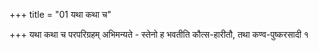 +++
title = "01 यथा कथा च"

+++
यथा कथा च परपरिग्रहम् अभिमन्यते - स्तेनो ह भवतीति कौत्स-हारीतौ, तथा कण्व-पुष्करसादी १